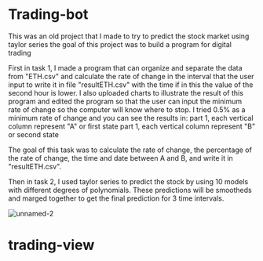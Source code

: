 # Trading-bot
This was an old project that I made to try to predict the stock market using taylor series
the goal of this project was to build a program for digital trading

First in task 1,
  I made a program that can organize and separate the data from "ETH.csv" and calculate the rate of change in the interval that the user input to write it in file "resultETH.csv" with the time if in this the value of the second hour is lower.
  I also uploaded charts to illustrate the result of this program and edited the program so that the user can input the minimum rate of change so the computer will know where to stop. 
  I tried 0.5% as a minimum rate of change and you can see the results in:
  part 1, each vertical column represent "A" or first state
  part 1, each vertical column represent "B" or second state

  The goal of this task was to calculate the rate of change, the percentage of the rate of change, the time and date between A and B, and write it in "resultETH.csv".
  
Then in task 2,
  I used taylor series to predict the stock by using 10 models with different degrees of polynomials. These predictions will be smootheds and marged together to get the final prediction for 3 time intervals.
  
![unnamed-2](https://user-images.githubusercontent.com/90864132/182800526-a6cb63c5-23f9-4f23-ba5b-ea245863f63c.jpg)

# trading-view

